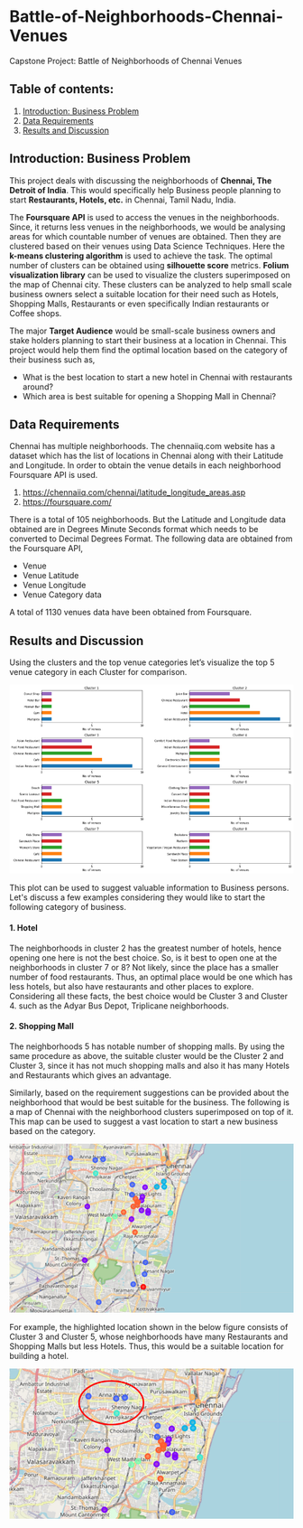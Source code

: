 # Battle-of-Neighborhoods-Chennai-Venues
Capstone Project: Battle of Neighborhoods of Chennai Venues

## Table of contents:
1. [Introduction: Business Problem](#intro)
2. [Data Requirements](#data)
3. [Results and Discussion](#results)

## Introduction: Business Problem <a name="intro"></a>

This project deals with discussing the neighborhoods of **Chennai, The Detroit of India**. This would specifically help Business people planning to start **Restaurants, Hotels, etc.** in Chennai, Tamil Nadu, India.

The **Foursquare API** is used to access the venues in the neighborhoods. Since, it returns less venues in the neighborhoods, we would be analysing areas for which countable number of venues are obtained. Then they are clustered based on their venues using Data Science Techniques. Here the **k-means clustering algorithm** is used to achieve the task. The optimal number of clusters can be obtained using **silhouette score** metrics. **Folium visualization library** can be used to visualize the clusters superimposed on the map of Chennai city. These clusters can be analyzed to help small scale business owners select a suitable location for their need such as Hotels, Shopping Malls, Restaurants or even specifically Indian restaurants or Coffee shops.

The major **Target Audience** would be small-scale business owners and stake holders planning to start their business at a location in Chennai. This project would help them find the optimal location based on the category of their business such as,

*	What is the best location to start a new hotel in Chennai with restaurants around?
*	Which area is best suitable for opening a Shopping Mall in Chennai?

## Data Requirements <a name="data"></a>

Chennai has multiple neighborhoods. The chennaiiq.com website has a dataset which has the list of locations in Chennai along with their Latitude and Longitude. In order to obtain the venue details in each neighborhood Foursquare API is used.

1.	https://chennaiiq.com/chennai/latitude_longitude_areas.asp
2.	https://foursquare.com/

There is a total of 105 neighborhoods. But the Latitude and Longitude data obtained are in Degrees Minute Seconds format which needs to be converted to Decimal Degrees Format. The following data are obtained from the Foursquare API, 

*	Venue
*	Venue Latitude
*	Venue Longitude
*	Venue Category data

A total of 1130 venues data have been obtained from Foursquare.

## Results and Discussion <a name="results"></a>

Using the clusters and the top venue categories let’s visualize the top 5 venue category in each Cluster for comparison. 

<p align="center">
  <img src="analysis/3_clusters.png">
</p>

This plot can be used to suggest valuable information to Business persons. Let's discuss a few examples considering they would like to start the following category of business.

#### 1. Hotel

The neighborhoods in cluster 2 has the greatest number of hotels, hence opening one here is not the best choice. So, is it best to open one at the neighborhoods in cluster 7 or 8? Not likely, since the place has a smaller number of food restaurants. Thus, an optimal place would be one which has less hotels, but also have restaurants and other places to explore. Considering all these facts, the best choice would be Cluster 3 and Cluster 4. such as the Adyar Bus Depot, Triplicane neighborhoods.

#### 2. Shopping Mall

The neighborhoods 5 has notable number of shopping malls. By using the same procedure as above, the suitable cluster would be the Cluster 2 and Cluster 3, since it has not much shopping malls and also it has many Hotels and Restaurants which gives an advantage.

Similarly, based on the requirement suggestions can be provided about the neighborhood that would be best suitable for the business. The following is a map of Chennai with the neighborhood clusters superimposed on top of it. This map can be used to suggest a vast location to start a new business based on the category.

<p align="center">
  <img src="analysis/4_cluster_map.png">
</p>

For example, the highlighted location shown in the below figure consists of Cluster 3 and Cluster 5, whose neighborhoods have many Restaurants and Shopping Malls but less Hotels. Thus, this would be a suitable location for building a hotel.

<p align="center">
  <img src="analysis/5_example.png">
</p>

